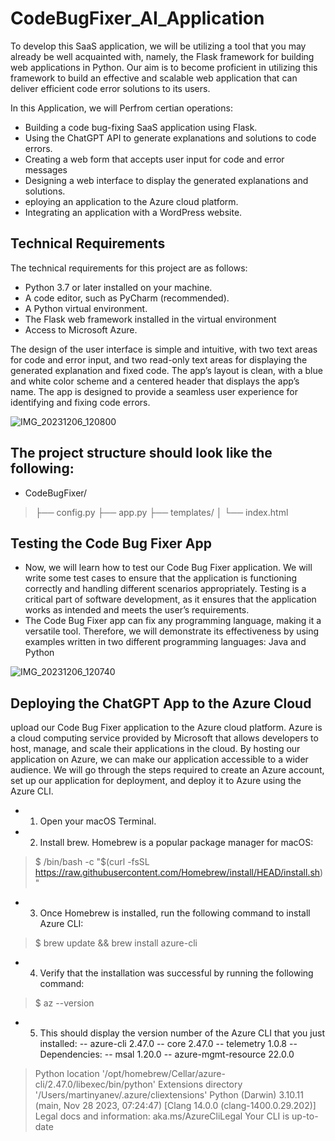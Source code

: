 # CodeBugFixer_AI_Application
To develop this SaaS application, we will be utilizing a tool that you may already be well acquainted 
with, namely, the Flask framework for building web applications in Python. Our aim is to become 
proficient in utilizing this framework to build an effective and scalable web application that can deliver 
efficient code error solutions to its users.

In this Application, we will Perfrom certian operations:
*  Building a code bug-fixing SaaS application using Flask.
* Using the ChatGPT API to generate explanations and solutions to code errors.
*  Creating a web form that accepts user input for code and error messages
*  Designing a web interface to display the generated explanations and solutions.
*  eploying an application to the Azure cloud platform.
*  Integrating an application with a WordPress website.


## Technical Requirements
The technical requirements for this project are as follows:
*  Python 3.7 or later installed on your machine.
* A code editor, such as PyCharm (recommended).
* A Python virtual environment.
* The Flask web framework installed in the virtual environment
* Access to Microsoft Azure.

The design of the user interface is simple and intuitive, with two text areas for code and error input, 
and two read-only text areas for displaying the generated explanation and fixed code. The app’s layout 
is clean, with a blue and white color scheme and a centered header that displays the app’s name. The 
app is designed to provide a seamless user experience for identifying and fixing code errors.

![IMG_20231206_120800](https://github.com/gurpreetsingh1111/CodeBugFixer_AI_Application/assets/84591513/24e059e5-f7ae-4af5-8625-3f5478d7096b)

## The project structure should look like the following:
* CodeBugFixer/
 > ├── config.py
>  ├── app.py
>  ├── templates/
>  │ └── index.html

## Testing the Code Bug Fixer App
* Now, we will learn how to test our Code Bug Fixer application. We will write some test cases to ensure 
that the application is functioning correctly and handling different scenarios appropriately. Testing 
is a critical part of software development, as it ensures that the application works as intended and 
meets the user’s requirements.
* The Code Bug Fixer app can fix any programming language, making it a versatile tool. Therefore, we 
will demonstrate its effectiveness by using examples written in two different programming languages: 
Java and Python

![IMG_20231206_120740](https://github.com/gurpreetsingh1111/CodeBugFixer_AI_Application/assets/84591513/b281a8fc-4cd4-43c8-ac47-af8c3692e9be)

## Deploying the ChatGPT App to the Azure Cloud
 upload our Code Bug Fixer application to the Azure cloud platform. Azure is a cloud computing 
service provided by Microsoft that allows developers to host, manage, and scale their applications in 
the cloud. By hosting our application on Azure, we can make our application accessible to a wider 
audience. We will go through the steps required to create an Azure account, set up our application 
for deployment, and deploy it to Azure using the Azure CLI.

* 1. Open your macOS Terminal.
* 2. Install brew. Homebrew is a popular package manager for macOS:
> $ /bin/bash -c "$(curl -fsSL https://raw.githubusercontent.com/Homebrew/install/HEAD/install.sh)"
* 3. Once Homebrew is installed, run the following command to install Azure CLI:
> $ brew update && brew install azure-cli
* 4. Verify that the installation was successful by running the following command:
> $ az --version
* 5. This should display the version number of the Azure CLI that you just installed:
-- azure-cli 2.47.0
-- core 2.47.0
-- telemetry 1.0.8
-- Dependencies:
-- msal 1.20.0
-- azure-mgmt-resource 22.0.0
> Python location '/opt/homebrew/Cellar/azure-cli/2.47.0/libexec/bin/python'
> Extensions directory '/Users/martinyanev/.azure/cliextensions'
> Python (Darwin) 3.10.11 (main, Nov 28 2023, 07:24:47) [Clang 14.0.0 (clang-1400.0.29.202)]
> Legal docs and information: aka.ms/AzureCliLegal
> Your CLI is up-to-date


